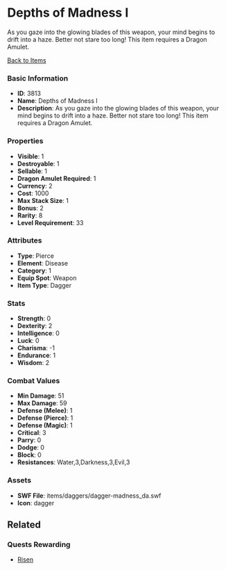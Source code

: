 # Depths of Madness I

As you gaze into the glowing blades of this weapon, your mind begins to drift into a haze. Better not stare too long! This item requires a Dragon Amulet.

[Back to Items](../items.md)

### Basic Information

- **ID**: 3813
- **Name**: Depths of Madness I
- **Description**: As you gaze into the glowing blades of this weapon, your mind begins to drift into a haze. Better not stare too long! This item requires a Dragon Amulet.

### Properties

- **Visible**: 1
- **Destroyable**: 1
- **Sellable**: 1
- **Dragon Amulet Required**: 1
- **Currency**: 2
- **Cost**: 1000
- **Max Stack Size**: 1
- **Bonus**: 2
- **Rarity**: 8
- **Level Requirement**: 33

### Attributes

- **Type**: Pierce
- **Element**: Disease
- **Category**: 1
- **Equip Spot**: Weapon
- **Item Type**: Dagger

### Stats

- **Strength**: 0
- **Dexterity**: 2
- **Intelligence**: 0
- **Luck**: 0
- **Charisma**: -1
- **Endurance**: 1
- **Wisdom**: 2

### Combat Values

- **Min Damage**: 51
- **Max Damage**: 59
- **Defense (Melee)**: 1
- **Defense (Pierce)**: 1
- **Defense (Magic)**: 1
- **Critical**: 3
- **Parry**: 0
- **Dodge**: 0
- **Block**: 0
- **Resistances**: Water,3,Darkness,3,Evil,3

### Assets

- **SWF File**: items/daggers/dagger-madness_da.swf
- **Icon**: dagger

## Related

### Quests Rewarding

- [Risen](../quests/603-risen.md)

